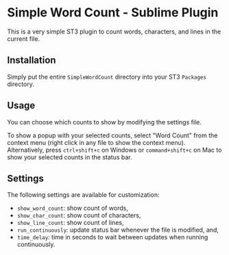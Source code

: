 # Simple Word Count - Sublime Plugin

This is a very simple ST3 plugin to count words, characters, and lines in the current file.

## Installation

Simply put the entire `SimpleWordCount` directory into your ST3 `Packages` directory.

## Usage

You can choose which counts to show by modifying the settings file.

To show a popup with your selected counts, select "Word Count" from the context menu (right click in any file to show the context menu). Alternatively, press `ctrl+shift+c` on Windows or `command+shift+c` on Mac to show your selected counts in the status bar.

## Settings

The following settings are available for customization:
* `show_word_count`: show count of words,
* `show_char_count`: show count of characters,
* `show_line_count`: show count of lines,
* `run_continuously`: update status bar whenever the file is modified, and,
* `time_delay`: time in seconds to wait between updates when running continuously.